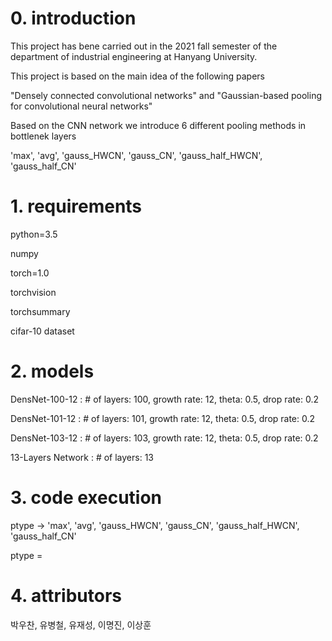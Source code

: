 # 0. introduction

This project has bene carried out in the 2021 fall semester of the department of industrial engineering at Hanyang University.

This project is based on the main idea of the following papers

"Densely connected convolutional networks" and "Gaussian-based pooling for convolutional neural networks"

Based on the CNN network we introduce 6 different pooling methods in bottlenek layers

'max', 'avg', 'gauss_HWCN', 'gauss_CN', 'gauss_half_HWCN', 'gauss_half_CN'


# 1. requirements

python=3.5

numpy

torch=1.0

torchvision

torchsummary

cifar-10 dataset


# 2. models

DensNet-100-12 : # of layers: 100, growth rate: 12, theta: 0.5, drop rate: 0.2

DensNet-101-12 : # of layers: 101, growth rate: 12, theta: 0.5, drop rate: 0.2

DensNet-103-12 : # of layers: 103, growth rate: 12, theta: 0.5, drop rate: 0.2

13-Layers Network : # of layers: 13


# 3. code execution

ptype -> 'max', 'avg', 'gauss_HWCN', 'gauss_CN', 'gauss_half_HWCN', 'gauss_half_CN'

ptype = 

# 4. attributors

박우찬, 유병철, 유재성, 이명진, 이상훈
